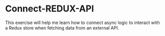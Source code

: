 # Connect-REDUX-API
This exercise will help me learn how to connect async logic to interact with a Redux store when fetching data from an external API.
